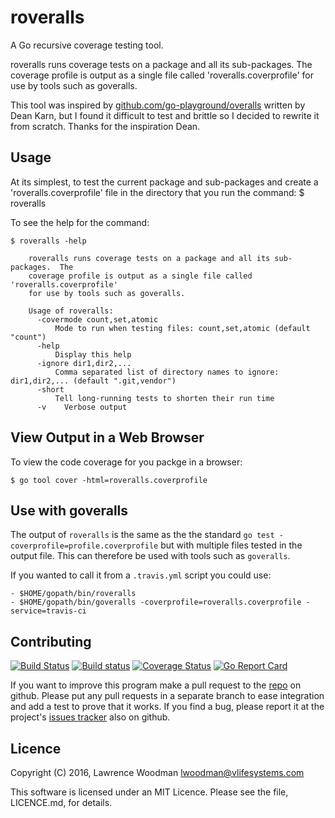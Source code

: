 roveralls
=========
A Go recursive coverage testing tool.

roveralls runs coverage tests on a package and all its sub-packages.  The coverage profile is output as a single file called 'roveralls.coverprofile' for use by tools such as goveralls.

This tool was inspired by [github.com/go-playground/overalls](https://github.com/go-playground/overalls) written by Dean Karn, but I found it difficult to test and brittle so I decided to rewrite it from scratch.  Thanks for the inspiration Dean.

Usage
-----
At its simplest, to test the current package and sub-packages and create a 'roveralls.coverprofile' file in the directory that you run the command:
    $ roveralls

To see the help for the command:

    $ roveralls -help

        roveralls runs coverage tests on a package and all its sub-packages.  The
        coverage profile is output as a single file called 'roveralls.coverprofile'
        for use by tools such as goveralls.

        Usage of roveralls:
          -covermode count,set,atomic
              Mode to run when testing files: count,set,atomic (default "count")
          -help
              Display this help
          -ignore dir1,dir2,...
              Comma separated list of directory names to ignore: dir1,dir2,... (default ".git,vendor")
          -short
              Tell long-running tests to shorten their run time
          -v	Verbose output


View Output in a Web Browser
----------------------------
To view the code coverage for you packge in a browser:

    $ go tool cover -html=roveralls.coverprofile

Use with goveralls
------------------
 The output of `roveralls` is the same as the the standard `go test -coverprofile=profile.coverprofile` but with multiple files tested in the output file.  This can therefore be used with tools such as `goveralls`.

If you wanted to call it from a `.travis.yml` script you could use:

    - $HOME/gopath/bin/roveralls
    - $HOME/gopath/bin/goveralls -coverprofile=roveralls.coverprofile -service=travis-ci

Contributing
------------

[![Build Status](https://travis-ci.org/LawrenceWoodman/roveralls.svg?branch=master)](https://travis-ci.org/LawrenceWoodman/roveralls)
[![Build status](https://ci.appveyor.com/api/projects/status/5dcyd6wgu7fxt538?svg=true)](https://ci.appveyor.com/project/LawrenceWoodman/roveralls)
[![Coverage Status](https://coveralls.io/repos/LawrenceWoodman/roveralls/badge.svg?branch=master)](https://coveralls.io/r/LawrenceWoodman/roveralls?branch=master)
[![Go Report Card](https://goreportcard.com/badge/github.com/LawrenceWoodman/roveralls)](https://goreportcard.com/report/github.com/LawrenceWoodman/roveralls)

If you want to improve this program make a pull request to the [repo](https://github.com/LawrenceWoodman/roveralls) on github.  Please put any pull requests in a separate branch to ease integration and add a test to prove that it works.  If you find a bug, please report it at the project's [issues tracker](https://github.com/LawrenceWoodman/roveralls/issues) also on github.


Licence
-------
Copyright (C) 2016, Lawrence Woodman <lwoodman@vlifesystems.com>

This software is licensed under an MIT Licence.  Please see the file, LICENCE.md, for details.
